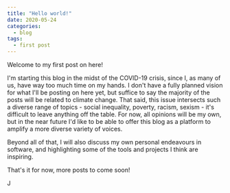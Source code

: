 ```yaml
---
title: "Hello world!"
date: 2020-05-24
categories:
  - blog
tags:
  - first post
---
```


Welcome to my first post on here!

I'm starting this blog in the midst of the COVID-19 crisis, since I, as many of us, have way too much time on my hands. I don't have a fully planned vision for what I'll be posting on here yet, but suffice to say the majority of the posts will be related to climate change. That said, this issue intersects such a diverse range of topics - social inequality, poverty, racism, sexism - it's difficult to leave anything off the table. For now, all opinions will be my own, but in the near future I'd like to be able to offer this blog as a platform to amplify a more diverse variety of voices.

Beyond all of that, I will also discuss my own personal endeavours in software, and highlighting some of the tools and projects I think are inspiring.

That's it for now, more posts to come soon!

J
